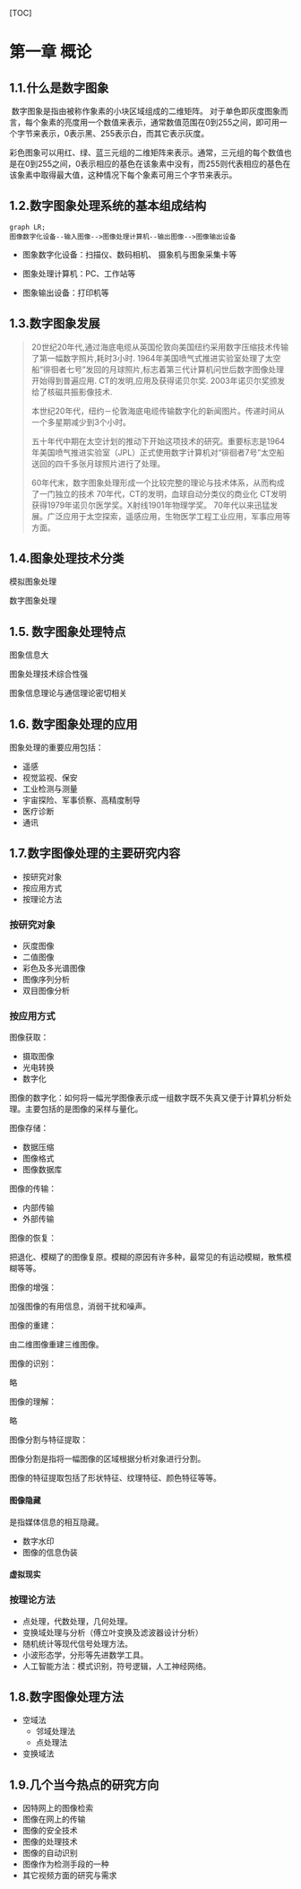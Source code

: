 [TOC]

# 第一章  概论

## 1.1.什么是数字图象

​      数字图象是指由被称作象素的小块区域组成的二维矩阵。
​      对于单色即灰度图象而言，每个象素的亮度用一个数值来表示，通常数值范围在0到255之间，即可用一个字节来表示，0表示黑、255表示白，而其它表示灰度。

​      彩色图象可以用红、绿、蓝三元组的二维矩阵来表示。通常，三元组的每个数值也是在0到255之间，0表示相应的基色在该象素中没有，而255则代表相应的基色在该象素中取得最大值，这种情况下每个象素可用三个字节来表示。

## 1.2.数字图象处理系统的基本组成结构

```mermaid
graph LR;
图像数字化设备--输入图像-->图像处理计算机--输出图像-->图像输出设备
```

- 图象数字化设备：扫描仪、数码相机、  摄象机与图象采集卡等

- 图象处理计算机：PC、工作站等

- 图象输出设备：打印机等

## 1.3.数字图象发展

> 20世纪20年代,通过海底电缆从英国伦敦向美国纽约采用数字压缩技术传输了第一幅数字照片,耗时3小时.
> 1964年美国喷气式推进实验室处理了太空船“徘徊者七号”发回的月球照片,标志着第三代计算机问世后数字图像处理开始得到普遍应用.
> CT的发明,应用及获得诺贝尔奖.
> 2003年诺贝尔奖颁发给了核磁共振影像技术.
>
> 本世纪20年代，纽约－伦敦海底电缆传输数字化的新闻图片。传递时间从一个多星期减少到3个小时。
>
> 五十年代中期在太空计划的推动下开始这项技术的研究。重要标志是1964年美国喷气推进实验室（JPL）正式使用数字计算机对“徘徊者7号”太空船送回的四千多张月球照片进行了处理。
>
> 60年代末，数字图象处理形成一个比较完整的理论与技术体系，从而构成了一门独立的技术
> 70年代，CT的发明，血球自动分类仪的商业化
> CT发明获得1979年诺贝尔医学奖。X射线1901年物理学奖。
> 70年代以来迅猛发展。广泛应用于太空探索，遥感应用，生物医学工程工业应用，军事应用等方面。

## 1.4.图象处理技术分类

 模拟图象处理

 数字图象处理

## 1.5. 数字图象处理特点

图象信息大

图象处理技术综合性强

图象信息理论与通信理论密切相关

## 1.6. 数字图象处理的应用

图象处理的重要应用包括：

- 遥感
- 视觉监视、保安
- 工业检测与测量
- 宇宙探险、军事侦察、高精度制导
- 医疗诊断
- 通讯

## 1.7.数字图像处理的主要研究内容

- 按研究对象
- 按应用方式
- 按理论方法

### 按研究对象

- 灰度图像
- 二值图像
- 彩色及多光谱图像
- 图像序列分析
- 双目图像分析

### 按应用方式

图像获取：

- 摄取图像
- 光电转换
- 数字化

图像的数字化：如何将一幅光学图像表示成一组数字既不失真又便于计算机分析处理。主要包括的是图像的采样与量化。

图像存储：

- 数据压缩
- 图像格式
- 图像数据库

图像的传输：

- 内部传输
- 外部传输

图像的恢复：

把退化、模糊了的图像复原。模糊的原因有许多种，最常见的有运动模糊，散焦模糊等等。

图像的增强：

加强图像的有用信息，消弱干扰和噪声。

图像的重建：

由二维图像重建三维图像。

图像的识别：

略

图像的理解：

略

图像分割与特征提取：

图像分割是指将一幅图像的区域根据分析对象进行分割。

图像的特征提取包括了形状特征、纹理特征、颜色特征等等。

#### 图像隐藏

是指媒体信息的相互隐藏。

- 数字水印
- 图像的信息伪装

#### 虚拟现实

### 按理论方法

- 点处理，代数处理，几何处理。
- 变换域处理与分析（傅立叶变换及滤波器设计分析）
- 随机统计等现代信号处理方法。
- 小波形态学，分形等先进数学工具。
- 人工智能方法：模式识别，符号逻辑，人工神经网络。

## 1.8.数字图像处理方法

- 空域法
  - 邻域处理法
  - 点处理法
- 变换域法

## 1.9.几个当今热点的研究方向

- 因特网上的图像检索
- 图像在网上的传输
- 图像的安全技术
- 图像的处理技术
- 图像的自动识别
- 图像作为检测手段的一种
- 其它视频方面的研究与需求